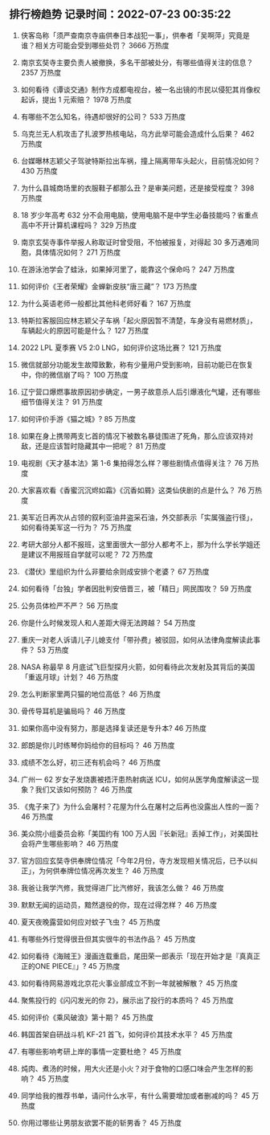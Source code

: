 
## 排行榜趋势 记录时间：2022-07-23 00:35:22
  
  1. 侠客岛称「须严查南京寺庙供奉日本战犯一事」，供奉者「吴啊萍」究竟是谁？相关方可能会受到哪些处罚？ 3666 万热度
    
  2. 南京玄奘寺主要负责人被撤换，多名干部被处分，有哪些值得关注的信息？ 2357 万热度
    
  3. 如何看待《谭谈交通》制作方成都电视台，被一名出镜的市民以侵犯其肖像权起诉，提出 1 元索赔？ 1978 万热度
    
  4. 有哪些不怎么知名，待遇却很好的公司？ 533 万热度
    
  5. 乌克兰无人机攻击了扎波罗热核电站，乌方此举可能会造成什么后果？ 462 万热度
    
  6. 台媒曝林志颖父子驾驶特斯拉出车祸，撞上隔离带车头起火，目前情况如何？ 430 万热度
    
  7. 为什么县城商场里的衣服鞋子都那么丑？是审美问题，还是接受程度？ 398 万热度
    
  8. 18 岁少年高考 632 分不会用电脑，使用电脑不是中学生必备技能吗？省重点高中不开计算机课程吗？ 329 万热度
    
  9. 南京玄奘寺事件举报人称取证时曾受阻，不怕被报复，对得起 30 多万遇难同胞，具体情况如何？ 271 万热度
    
  10. 在游泳池学会了蛙泳，如果掉河里了，能靠这个保命吗？ 247 万热度
    
  11. 如何评价《王者荣耀》金蝉新皮肤“唐三藏”？ 173 万热度
    
  12. 为什么英语老师一般都比其他科老师好看？ 167 万热度
    
  13. 特斯拉客服回应林志颖父子车祸「起火原因暂不清楚，车身没有易燃材质」，车辆起火的原因可能是什么？ 127 万热度
    
  14. 2022 LPL 夏季赛 V5 2:0 LNG，如何评价这场比赛？ 121 万热度
    
  15. 微信就部分功能发生故障致歉，称有少量用户受到影响，目前功能已在恢复中，你的微信崩了吗？ 100 万热度
    
  16. 辽宁营口爆燃事故原因初步确定，一男子故意杀人后引爆液化气罐，还有哪些细节值得关注？ 91 万热度
    
  17. 如何评价手游《猫之城》? 85 万热度
    
  18. 如果在身上携带两支匕首的情况下被数名暴徒围进了死角，那么应该双持对敌，还是应该暂时隐藏其中一把呢？ 81 万热度
    
  19. 电视剧《天才基本法》第 1-6 集拍得怎么样？哪些剧情点值得关注？ 76 万热度
    
  20. 大家喜欢看《香蜜沉沉烬如霜》《沉香如屑》这类仙侠剧的点是什么？ 76 万热度
    
  21. 美军近日再次从占领的叙利亚油井盗采石油，外交部表示「实属强盗行径」，如何看待美军这一行为？ 75 万热度
    
  22. 考研大部分人都不报班，这里面很大一部分人都考不上，那为什么学长学姐还是建议不用报班自学就可以呢？ 72 万热度
    
  23. 《潜伏》里组织为什么非要给余则成安排个老婆？ 67 万热度
    
  24. 如何看待「台独」学者因批判安倍晋三，被「精日」网民围攻？ 59 万热度
    
  25. 公务员体检严不严？ 56 万热度
    
  26. 你是什么时候发现人和人差距大得无法跨越？ 54 万热度
    
  27. 重庆一对老人诉请儿子儿媳支付「带孙费」被驳回，如何从法律角度解读此事件？ 53 万热度
    
  28. NASA 称最早 8 月底试飞巨型探月火箭，如何看待此次发射及其背后的美国「重返月球」计划？ 46 万热度
    
  29. 怎么判断家里两只猫的地位高低？ 46 万热度
    
  30. 骨传导耳机是骗局吗？ 46 万热度
    
  31. 如果你高中没有努力，那是选择复读还是专升本? 46 万热度
    
  32. 郎朗是你儿时练琴你妈给你的目标吗？ 46 万热度
    
  33. 成绩不怎么好，初三还有机会吗？ 46 万热度
    
  34. 广州一 62 岁女子发烧裹被捂汗患热射病送 ICU，如何从医学角度解读这一现象？我们又该如何预防？ 46 万热度
    
  35. 《鬼子来了》为什么会屠村？花屋为什么在屠村之后再也没露出人性的一面？ 46 万热度
    
  36. 美众院小组委员会称「美国约有 100 万人因『长新冠』丢掉工作」，对美国社会将产生哪些影响？ 46 万热度
    
  37. 官方回应玄奘寺供奉牌位情况「今年2月份，寺方发现相关情况后，已予以纠正」，为何供奉牌位情况再次发生？ 46 万热度
    
  38. 我爸让我学汽修，我觉得进厂比汽修好，我该怎么做？ 46 万热度
    
  39. 默默无闻的运动员，黯然退役的你，现在过得怎样？ 46 万热度
    
  40. 夏天夜晚露营如何应对蚊子飞虫？ 45 万热度
    
  41. 有哪些外行觉得很丑但其实很牛的书法作品？ 45 万热度
    
  42. 如何看待《海贼王》漫画连载重启，尾田荣一郎表示「现在开始才是『真真正正的ONE PIECE』」? 45 万热度
    
  43. 如何看待网易游戏北京花火事业部成立不到一年就被解散？ 45 万热度
    
  44. 聚焦投行的《闪闪发光的你 2》，展示出了投行的本质吗？ 45 万热度
    
  45. 如何评价《乘风破浪》第十期？ 45 万热度
    
  46. 韩国首架自研战斗机 KF-21 首飞，如何评价其技术水平？ 45 万热度
    
  47. 有哪些影响考研上岸的事情一定要杜绝？ 45 万热度
    
  48. 炖肉、煮汤的时候，用大火还是小火？对于食物的口感口味会产生怎样的影响？ 45 万热度
    
  49. 同学给我的推荐书单，请问什么水平，有什么需要增加或者删减的吗？ 45 万热度
    
  50. 你用过哪些让男朋友欲罢不能的斩男香？ 45 万热度
    